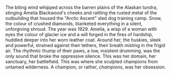 The biting wind whipped across the barren plains of the Alaskan tundra, stinging Amelia Blackwood's cheeks and rattling the rusted metal of the outbuilding that housed the "Arctic Ascent" sled dog training camp.  Snow, the colour of crushed diamonds, blanketed everything in a silent, unforgiving shroud.  The year was 1929.  Amelia, a wisp of a woman with eyes the colour of glacier ice and a will forged in the fires of hardship, huddled deeper into her worn leather coat.  Around her, the huskies, sleek and powerful, strained against their tethers, their breath misting in the frigid air.  The rhythmic thump of their paws, a low, insistent drumming, was the only sound that broke the oppressive silence. This was her domain, her sanctuary, her battlefield.  This was where she sculpted champions from untamed wilderness.  A champion, or rather, *champions*, was her obsession.
